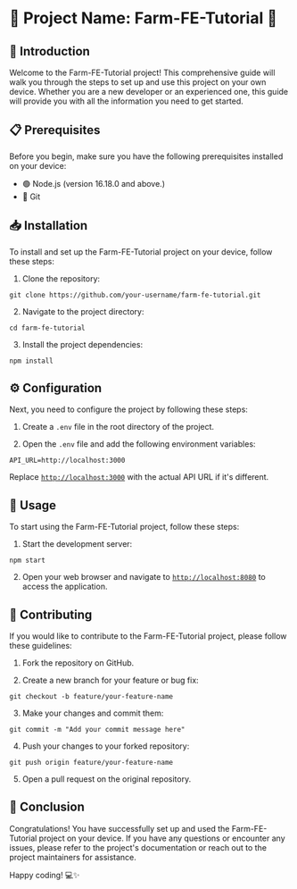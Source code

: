 # 🌾 Project Name: Farm-FE-Tutorial 🌾

## 🌟 Introduction
Welcome to the Farm-FE-Tutorial project! This comprehensive guide will walk you through the steps to set up and use this project on your own device. Whether you are a new developer or an experienced one, this guide will provide you with all the information you need to get started.

## 📋 Prerequisites
Before you begin, make sure you have the following prerequisites installed on your device:
- 🟢 Node.js (version 16.18.0 and above.)
- 🐙 Git

## 📥 Installation
To install and set up the Farm-FE-Tutorial project on your device, follow these steps:

1. Clone the repository:
```
git clone https://github.com/your-username/farm-fe-tutorial.git
```

2. Navigate to the project directory:
```
cd farm-fe-tutorial
```

3. Install the project dependencies:
```
npm install
```

## ⚙️ Configuration
Next, you need to configure the project by following these steps:

1. Create a `.env` file in the root directory of the project.

2. Open the `.env` file and add the following environment variables:
```
API_URL=http://localhost:3000
```
Replace [`http://localhost:3000`](command:_github.copilot.openSymbolFromReferences?%5B%22http%3A%2F%2Flocalhost%3A3000%22%2C%5B%7B%22uri%22%3A%7B%22%24mid%22%3A1%2C%22fsPath%22%3A%22c%3A%5C%5CUsers%5C%5Cdevwo%5C%5COneDrive%5C%5CDesktop%5C%5CProjects%5C%5Cfarm-fe-tutorial%5C%5CREADME.md%22%2C%22_sep%22%3A1%2C%22external%22%3A%22file%3A%2F%2F%2Fc%253A%2FUsers%2Fdevwo%2FOneDrive%2FDesktop%2FProjects%2Ffarm-fe-tutorial%2FREADME.md%22%2C%22path%22%3A%22%2Fc%3A%2FUsers%2Fdevwo%2FOneDrive%2FDesktop%2FProjects%2Ffarm-fe-tutorial%2FREADME.md%22%2C%22scheme%22%3A%22file%22%7D%2C%22pos%22%3A%7B%22line%22%3A35%2C%22character%22%3A8%7D%7D%5D%5D "Go to definition") with the actual API URL if it's different.

## 🚀 Usage
To start using the Farm-FE-Tutorial project, follow these steps:

1. Start the development server:
```
npm start
```

2. Open your web browser and navigate to [`http://localhost:8080`](command:_github.copilot.openSymbolFromReferences?%5B%22http%3A%2F%2Flocalhost%3A8080%22%2C%5B%7B%22uri%22%3A%7B%22%24mid%22%3A1%2C%22fsPath%22%3A%22c%3A%5C%5CUsers%5C%5Cdevwo%5C%5COneDrive%5C%5CDesktop%5C%5CProjects%5C%5Cfarm-fe-tutorial%5C%5CREADME.md%22%2C%22_sep%22%3A1%2C%22external%22%3A%22file%3A%2F%2F%2Fc%253A%2FUsers%2Fdevwo%2FOneDrive%2FDesktop%2FProjects%2Ffarm-fe-tutorial%2FREADME.md%22%2C%22path%22%3A%22%2Fc%3A%2FUsers%2Fdevwo%2FOneDrive%2FDesktop%2FProjects%2Ffarm-fe-tutorial%2FREADME.md%22%2C%22scheme%22%3A%22file%22%7D%2C%22pos%22%3A%7B%22line%22%3A35%2C%22character%22%3A8%7D%7D%5D%5D "Go to definition") to access the application.

## 🤝 Contributing
If you would like to contribute to the Farm-FE-Tutorial project, please follow these guidelines:

1. Fork the repository on GitHub.

2. Create a new branch for your feature or bug fix:
```
git checkout -b feature/your-feature-name
```

3. Make your changes and commit them:
```
git commit -m "Add your commit message here"
```

4. Push your changes to your forked repository:
```
git push origin feature/your-feature-name
```

5. Open a pull request on the original repository.

## 🎉 Conclusion
Congratulations! You have successfully set up and used the Farm-FE-Tutorial project on your device. If you have any questions or encounter any issues, please refer to the project's documentation or reach out to the project maintainers for assistance.

Happy coding! 💻✨